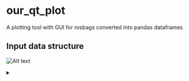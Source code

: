 # our_qt_plot
A plotting tool with GUI for rosbags converted into pandas dataframes

## Input data structure
![Alt text](https://g.gravizo.com/source/svg/input_data_structure_dot?https%3A%2F%2Fraw.githubusercontent.com%2Fneufieldrobotics%2Four_qt_plot%2Fmaster%2FREADME.md)
<details> 
<summary></summary>
input_data_structure_dot
 digraph G {
    size ="4,4";
    main [shape=box];
    main -> parse [weight=8];
    parse -> execute;
    main -> init [style=dotted];
    main -> cleanup;
    execute -> { make_string; printf};
    init -> make_string;
    edge [color=red];
    main -> printf [style=bold,label="100 times"];
    make_string [label="make a string"];
    node [shape=box,style=filled,color=".7 .3 1.0"];
    execute -> compare;
  }
input_data_structure_dot
</details>
